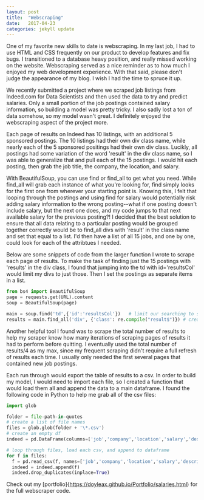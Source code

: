 ```yaml
---
layout: post
title:  "Webscraping"
date:   2017-04-23
categories: jekyll update
---
```


One of my favorite new skills to date is webscraping. In my last job, I had to use HTML and CSS frequently on our product to develop features and fix bugs. I transitioned to a database heavy position, and really missed working on the website. Webscraping served as a nice reminder as to how much I enjoyed my web development experience. With that said, please don't judge the appearance of my blog. I wish I had the time to spruce it up.

We recently submitted a project where we scraped job listings from Indeed.com for Data Scientists and then used the data to try and predict salaries. Only a small portion of the job postings contained salary information, so building a model was pretty tricky. I also sadly lost a ton of data somehow, so my model wasn't great. I definitely enjoyed the webscraping aspect of the project more.

Each page of results on Indeed has 10 listings, with an additional 5 sponsored postings. The 10 listings had their own div class name, while nearly each of the 5 sponsored positings had their own div class. Lucikly, all postings had some variation of the word 'result' in the div class name, so I was able to generalize that and pull each of the 15 postings. I would hit each posting, then grab the job title, the company, the location, and salary. 

With BeautifulSoup, you can use find or find_all to get what you need. While find_all will grab each instance of what you're looking for, find simply looks for the first one from wherever your starting point is. Knowing this, I felt that looping through the postings and using find for salary would potentially risk adding salary information to the wrong posting--what if one posting doesn't include salary, but the next one does, and my code jumps to that next available salary for the previous posting?! I decided that the best solution to ensure that all data relating to a particular posting would be grouped together correctly would be to find_all divs with 'result' in the class name and set that equal to a list. I'd then have a list of all 15 jobs, and one by one, could look for each of the attribtues I needed.

Below are some snippets of code from the larger function I wrote to scrape each page of results. To make the task of finding just the 15 postings with 'results' in the div class, I found that jumping into the td with id='resultsCol' would limit my divs to just those. Then I set the postings as separate items in a list.

```python
from bs4 import BeautifulSoup
page = requests.get(URL).content
soup = BeautifulSoup(page)

main = soup.find('td',{'id':'resultsCol'})   # limit our searching to solely the results portion of the page
results = main.find_all('div', {'class': re.compile("result$")}) # create a list consisting only of the 15 results
```

Another helpful tool I found was to scrape the total number of results to help my scraper know how many iterations of scraping pages of results it had to perform before quitting. I eventually used the total number of results/4 as my max, since my frequent scraping didn't require a full refresh of results each time. I usually only needed the first several pages that contained new job postings.

Each run through would export the table of results to a csv. In order to build my model, I would need to import each file, so I created a function that would load them all and append the data to a main dataframe. I found the following code in Python to help me grab all of the csv files:

```python
import glob

folder = file-path-in-quotes
# create a list of file names
files = glob.glob(folder + '\*.csv')
# create an empty df
indeed = pd.DataFrame(columns=['job','company','location','salary','description'])

# loop through files, load each csv, and append to dataframe
for f in files:
  f = pd.read_csv(f, names=['job','company','location','salary','description'],low_memory=False)
  indeed = indeed.append(f)
  indeed.drop_duplicates(inplace=True)
```

Check out my [portfolio]{https://doyleax.github.io/Portfolio/salaries.html) for the full webscraper code.


